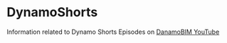 # DynamoShorts

Information related to Dynamo Shorts Episodes on [DanamoBIM YouTube](https://www.youtube.com/channel/UCMfCj9vt8qVpw4r2KcFRpKwd)


